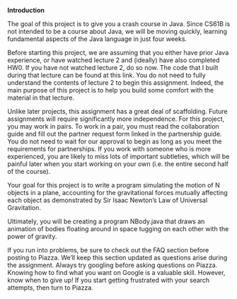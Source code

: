 **Introduction**

The goal of this project is to give you a crash course in Java. Since CS61B is not intended to be a course about Java, we will be moving quickly, learning fundamental aspects of the Java language in just four weeks.

Before starting this project, we are assuming that you either have prior Java experience, or have watched lecture 2 and (ideally) have also completed HW0. If you have not watched lecture 2, do so now. The code that I built during that lecture can be found at this link. You do not need to fully understand the contents of lecture 2 to begin this assignment. Indeed, the main purpose of this project is to help you build some comfort with the material in that lecture.

Unlike later projects, this assignment has a great deal of scaffolding. Future assignments will require significantly more independence. For this project, you may work in pairs. To work in a pair, you must read the collaboration guide and fill out the partner request form linked in the partnership guide. You do not need to wait for our approval to begin as long as you meet the requirements for partnerships. If you work with someone who is more experienced, you are likely to miss lots of important subtleties, which will be painful later when you start working on your own (i.e. the entire second half of the course).

Your goal for this project is to write a program simulating the motion of N objects in a plane, accounting for the gravitational forces mutually affecting each object as demonstrated by Sir Isaac Newton’s Law of Universal Gravitation.

Ultimately, you will be creating a program NBody.java that draws an animation of bodies floating around in space tugging on each other with the power of gravity.

If you run into problems, be sure to check out the FAQ section before posting to Piazza. We’ll keep this section updated as questions arise during the assignment. Always try googling before asking questions on Piazza. Knowing how to find what you want on Google is a valuable skill. However, know when to give up! If you start getting frustrated with your search attempts, then turn to Piazza.